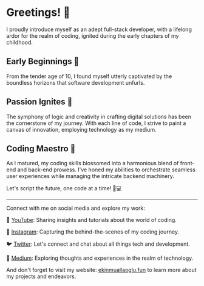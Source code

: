 # Greetings! 🌟

I proudly introduce myself as an adept full-stack developer, with a lifelong ardor for the realm of coding, ignited during the early chapters of my childhood.

## Early Beginnings 🌱

From the tender age of 10, I found myself utterly captivated by the boundless horizons that software development unfurls.

## Passion Ignites 🚀

The symphony of logic and creativity in crafting digital solutions has been the cornerstone of my journey. With each line of code, I strive to paint a canvas of innovation, employing technology as my medium.

## Coding Maestro 🎨

As I matured, my coding skills blossomed into a harmonious blend of front-end and back-end prowess. I've honed my abilities to orchestrate seamless user experiences while managing the intricate backend machinery.

Let's script the future, one code at a time! 🎉💻

---

Connect with me on social media and explore my work:

🎥 [YouTube](https://www.youtube.com/channel/UC6Vx-VmLt0mArAITMggF3WA): Sharing insights and tutorials about the world of coding.

📸 [Instagram](https://www.instagram.com/500.internal/): Capturing the behind-the-scenes of my coding journey.

🐦 [Twitter](https://twitter.com/atamualla): Let's connect and chat about all things tech and development.

📝 [Medium](https://medium.com/@ekinatamuallaoglu): Exploring thoughts and experiences in the realm of technology.

And don't forget to visit my website: [ekinmuallaoglu.fun](https://ekinmuallaoglu.fun/) to learn more about my projects and endeavors.
